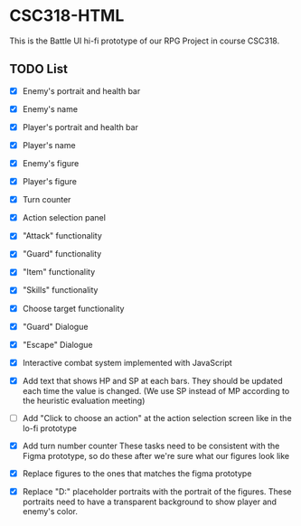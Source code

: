 # CSC318-HTML
This is the Battle UI hi-fi prototype of our RPG Project in course CSC318.

## TODO List
- [x] Enemy's portrait and health bar
- [x] Enemy's name
- [x] Player's portrait and health bar
- [x] Player's name
- [x] Enemy's figure
- [x] Player's figure
- [x] Turn counter
- [x] Action selection panel
- [x] "Attack" functionality
- [x] "Guard" functionality
- [X] "Item" functionality
- [X] "Skills" functionality
- [x] Choose target functionality
- [x] "Guard" Dialogue
- [x] "Escape" Dialogue
- [x] Interactive combat system implemented with JavaScript
- [x] Add text that shows HP and SP at each bars. They should be updated each time the value is changed. (We use SP instead of MP according to the heuristic evaluation meeting)
- [ ] Add "Click to choose an action" at the action selection screen like in the lo-fi prototype
- [x] Add turn number counter
These tasks need to be consistent with the Figma prototype, so do these after we're sure what our figures look like
- [x] Replace figures to the ones that matches the figma prototype
- [x] Replace "D:" placeholder portraits with the portrait of the figures. These portraits need to have a transparent background to show player and enemy's color.

